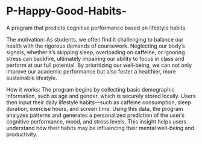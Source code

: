 # P-Happy-Good-Habits-
A program that predicts cognitive performance based on lifestyle habits.

The motivation:
As students, we often find it challenging to balance our health with the rigorous demands of coursework. Neglecting our body’s signals, whether it’s skipping sleep, overloading on caffeine, or ignoring stress can backfire, ultimately impairing our ability to focus in class and perform at our full potential. By prioritizing our well-being, we can not only improve our academic performance but also foster a healthier, more sustainable lifestyle.

How it works:
The program begins by collecting basic demographic information, such as age and gender, which is securely stored locally. Users then input their daily lifestyle habits—such as caffeine consumption, sleep duration, exercise hours, and screen time. Using this data, the program analyzes patterns and generates a personalized prediction of the user’s cognitive performance, mood, and stress levels. 
This insight helps users understand how their habits may be influencing their mental well-being and productivity.
